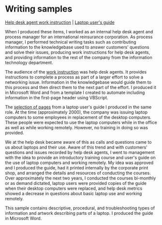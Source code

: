 
# Writing samples

[Help desk agent work instruction](/assets/other/hd_wi.pdf)  |  [Laptop user's guide](/assets/other/lptp_trn.pdf)


When I produced these items, I worked as an internal help desk agent and process manager for an international reinsurance corporation. As process manager, I performed technical writing tasks such as contributing information to the knowledgebase used to answer customers' questions and solve their issues, producing work instructions for help desk agents, and providing information to the rest of the company from the information technology department. 

The audience of the [work instruction](/assets/other/hd_wi.pdf) was help desk agents. It provides instructions to complete a process as part of a larger effort to solve a networking issue. Information in the knowledgebase would guide them to this process and then direct them to the next part of the effort. I produced it in Microsoft Word and from a template I created to automate including information in the first-page header using VBScript. 

The [selection of pages](/assets/other/lptp_trn.pdf) from a laptop user's guide I produced in the same role. At the time (approximately 2000), the company was issuing laptop computers to some employees in replacement of the desktop computers. These people were expected to use the laptop computers while in the office as well as while working remotely. However, no training in doing so was provided. 

We at the help desk became aware of this as calls and questions came to us about laptops and their use. Aware of this trend and with customers' questions and issues recorded by help desk agents, I went to management with the idea to provide an introductory training course and user's guide on the use of laptop computers and working remotely. My idea was approved and I produced the guide, had it printed internally by the corporate print shop, and arranged the details and resources of conducting the courses. Over approximately the next two years, I conducted the courses bi-monthly or as demand dictated, laptop users were provided copies of the guide when their desktop computers were replaced, and help desk metrics showed a decrease in questions about basic laptop use and working remotely.

This sample contains descriptive, procedural, and troubleshooting types of information and artwork describing parts of a laptop. I produced the guide in Microsoft Word.
